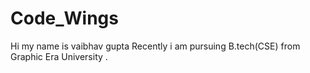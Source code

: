 # Code_Wings

Hi my name is vaibhav gupta
Recently i am pursuing B.tech(CSE) from Graphic Era University .
